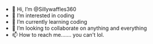 - 👋 Hi, I’m @Sillywaffles360
- 👀 I’m interested in coding
- 🌱 I’m currently learning coding
- 💞️ I’m looking to collaborate on anything and everything
- 📫 How to reach me....... you can't lol.

<!---
Sillywaffles360/Sillywaffles360 is a ✨ special ✨ repository because its `README.md` (this file) appears on your GitHub profile.
You can click the Preview link to take a look at your changes.
--->
